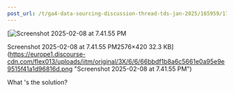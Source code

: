 ```yaml
---
post_url: /t/ga4-data-sourcing-discussion-thread-tds-jan-2025/165959/171
---
```

[![Screenshot 2025-02-08 at 7.41.55 PM](https://europe1.discourse-cdn.com/flex013/uploads/iitm/optimized/3X/6/6/66bbdf1b8a6c5661e0a95e9e9515f41a1d96816d_2_690x112.png)

Screenshot 2025-02-08 at 7.41.55 PM2576×420 32.3 KB](https://europe1.discourse-cdn.com/flex013/uploads/iitm/original/3X/6/6/66bbdf1b8a6c5661e0a95e9e9515f41a1d96816d.png "Screenshot 2025-02-08 at 7.41.55 PM")

  
What 's the solution?
